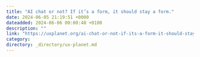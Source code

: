 ```yaml
---
title: "AI chat or not? If it’s a form, it should stay a form."
date: 2024-06-05 21:19:51 +0000
dateadded: 2024-06-06 00:00:48 +0100
description: ""
link: "https://uxplanet.org/ai-chat-or-not-if-its-a-form-it-should-stay-a-form-0294c59332d6?source=rss----819cc2aaeee0---4"
category:
directory: _directory/ux-planet.md
---
```

